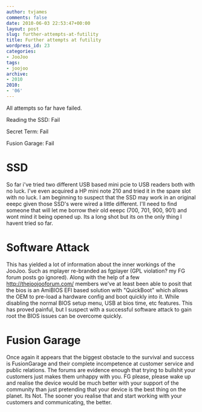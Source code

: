```yaml
---
author: tvjames
comments: false
date: 2010-06-03 22:53:47+00:00
layout: post
slug: further-attempts-at-futility
title: Further attempts at futility
wordpress_id: 23
categories:
- JooJoo
tags:
- joojoo
archive: 
- 2010
2010:
- '06'
---
```


All attempts so far have failed.

Reading the SSD: Fail  

Secret Term: Fail  

Fusion Garage: Fail

# SSD

So far i've tried two different USB based mini pcie to USB readers both with no luck. I've even acquired a HP mini note 210 and tried it in the spare slot with no luck. I am beginning to suspect that the SSD may work in an original eeepc given those SSD's were wired a little different. I'll need to find someone that will let me borrow their old eeepc (700, 701, 900, 901) and wont mind it being opened up. Its a long shot but its on the only thing I havent tried so far.

# Software Attack

This has yielded a lot of information about the inner workings of the JooJoo. Such as mplayer re-branded as fgplayer (GPL violation? my FG forum posts go ignored). Along with the help of a few http://thejoojooforum.com/ members we've at least been able to posit that the bios is an AmiBIOS EFI based solution with "QuickBoot" which allows the OEM to pre-load a hardware config and boot quickly into it. While disabling the normal BIOS setup menu, USB at bios time, etc features. This has proved painful, but I suspect with a successful software attack to gain root the BIOS issues can be overcome quickly.

# Fusion Garage

Once again it appears that the biggest obstacle to the survival and success is FusionGarage and their complete incompetence at customer service and public relations. The forums are evidence enough that trying to bullshit your customers just makes them unhappy with you. FG please, please wake up and realise the device would be much better with your support of the community than just pretending that your device is the best thing on the planet. Its Not. The sooner you realise that and start working with your customers and communicating, the better.
